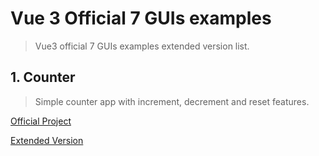 # Vue 3 Official 7 GUIs examples

> Vue3 official 7 GUIs examples extended version list.

## 1. Counter

> Simple counter app with increment, decrement and reset features.

[Official Project](https://vuejs.org/examples/#counter)

[Extended Version](https://github.com/alex1the1great/Counter)
